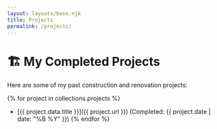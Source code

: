 ```yaml
---
layout: layouts/base.njk
title: Projects
permalink: /projects/
---
```


# 🏗️ My Completed Projects

Here are some of my past construction and renovation projects:

{% for project in collections.projects %}
- [{{ project.data.title }}]({{ project.url }}) (Completed: {{ project.date | date: "%B %Y" }})
{% endfor %}
